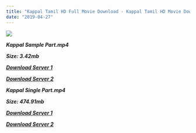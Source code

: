 ```yaml
---
title: "Kappal Tamil HD Full Movie Download - Kappal Tamil HD Movie Download"
date: "2019-04-27"
---
```


![](https://images.moviebuff.com/ecac3c64-5a2b-4e72-95fa-1677ac7c5e06?w=1000)

**_Kappal Sample Part.mp4_**

**_Size: 3.42mb_**

**_[Download Server 1](http://dl2.tamilsrcg.xyz/load/2014/Kappal/Kappal{2c088f659142c0283fde3b45bf50b63be20aae7f704a2f0bf67686df6392cb2e}20(2014){2c088f659142c0283fde3b45bf50b63be20aae7f704a2f0bf67686df6392cb2e}20HDRip{2c088f659142c0283fde3b45bf50b63be20aae7f704a2f0bf67686df6392cb2e}20Sample.mp4)_**

**_[Download Server 2](http://dl2.tamilsrcg.xyz/load/2014/Kappal/Kappal{2c088f659142c0283fde3b45bf50b63be20aae7f704a2f0bf67686df6392cb2e}20(2014){2c088f659142c0283fde3b45bf50b63be20aae7f704a2f0bf67686df6392cb2e}20HDRip{2c088f659142c0283fde3b45bf50b63be20aae7f704a2f0bf67686df6392cb2e}20Sample.mp4)_**

**_Kappal Single Part.mp4_**

**_Size: 474.91mb_**

**_[Download Server 1](http://dl2.tamilsrcg.xyz/load/2014/Kappal/Kappal{2c088f659142c0283fde3b45bf50b63be20aae7f704a2f0bf67686df6392cb2e}20(2014){2c088f659142c0283fde3b45bf50b63be20aae7f704a2f0bf67686df6392cb2e}20HDRip.mp4)_**

**_[Download Server 2](http://dl2.tamilsrcg.xyz/load/2014/Kappal/Kappal{2c088f659142c0283fde3b45bf50b63be20aae7f704a2f0bf67686df6392cb2e}20(2014){2c088f659142c0283fde3b45bf50b63be20aae7f704a2f0bf67686df6392cb2e}20HDRip.mp4)_**
